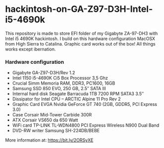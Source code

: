 # hackintosh-on-GA-Z97-D3H-Intel-i5-4690k

This repository is made to store EFI folder of my Gigabyte ZA-97-DH3 with Intel i5 4690K hackintosh.
I build on this hardware configuration MacOSX from High Sierra to Catalina.
Graphic card works out of the box!
All things works except ibernation.

### Hardware configuration
- Gigabyte GA-Z97-D3H/Rev 1.2
- Intel 1150 i5-4690K Ci5 Box Processor 3,5 Ghz
- Crucial Simm Memoria RAM, DDR3, PC1600, 16GB
- Samsung SSD 850 EVO, 250 GB, 2.5″ SATA III
- Internal hard disk Seagate Barracuda 1TB 7200 RPM SATA3 3.5″
- Dissipator for Intel CPU – ARCTIC Alpine 11 Pro Rev 2
- Graphic Card EVGA Nvidia GeForce GT 740 (2GB, GDDR5, PCI Express 3.0)
- Case Corsair Mid-Tower Carbide 300R
- ATX Corsair VS650 da 650 Watt
- WiFi card TP-LINK TL-WDN4800 PCI Express Wireless N900 Dual Band
- DVD-RW writer Samsung SH-224DB/BEBE

More information at: https://bit.ly/2ORSyXE
